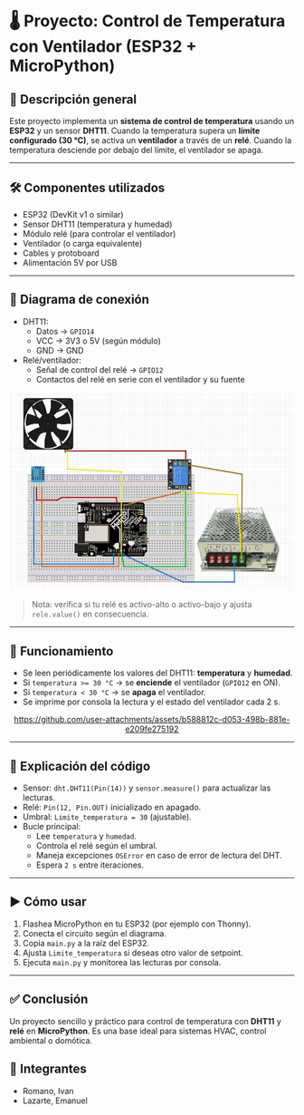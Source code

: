 # 🌡️ Proyecto: Control de Temperatura con Ventilador (ESP32 + MicroPython)

## 🔧 Descripción general
Este proyecto implementa un **sistema de control de temperatura** usando un **ESP32** y un sensor **DHT11**. Cuando la temperatura supera un **límite configurado (30 °C)**, se activa un **ventilador** a través de un **relé**. Cuando la temperatura desciende por debajo del límite, el ventilador se apaga.

---

## 🛠 Componentes utilizados
- ESP32 (DevKit v1 o similar)
- Sensor DHT11 (temperatura y humedad)
- Módulo relé (para controlar el ventilador)
- Ventilador (o carga equivalente)
- Cables y protoboard
- Alimentación 5V por USB

---

## 🔌 Diagrama de conexión
- DHT11:
  - Datos → `GPIO14`
  - VCC → 3V3 o 5V (según módulo)
  - GND → GND
- Relé/ventilador:
  - Señal de control del relé → `GPIO12`
  - Contactos del relé en serie con el ventilador y su fuente

![Diagrama de conexión](./circuito.jpeg)

> Nota: verifica si tu relé es activo-alto o activo-bajo y ajusta `rele.value()` en consecuencia.

---

## 📲 Funcionamiento
- Se leen periódicamente los valores del DHT11: **temperatura** y **humedad**.
- Si `temperatura >= 30 °C` → se **enciende** el ventilador (`GPIO12` en ON).
- Si `temperatura < 30 °C` → se **apaga** el ventilador.
- Se imprime por consola la lectura y el estado del ventilador cada 2 s.

<div align="center">

  https://github.com/user-attachments/assets/b588812c-d053-498b-881e-e209fe275192

</div>

---

## 🧩 Explicación del código
- Sensor: `dht.DHT11(Pin(14))` y `sensor.measure()` para actualizar las lecturas.
- Relé: `Pin(12, Pin.OUT)` inicializado en apagado.
- Umbral: `Limite_temperatura = 30` (ajustable).
- Bucle principal:
  - Lee `temperatura` y `humedad`.
  - Controla el relé según el umbral.
  - Maneja excepciones `OSError` en caso de error de lectura del DHT.
  - Espera `2 s` entre iteraciones.

---

## ▶️ Cómo usar
1. Flashea MicroPython en tu ESP32 (por ejemplo con Thonny).
2. Conecta el circuito según el diagrama.
3. Copia `main.py` a la raíz del ESP32.
4. Ajusta `Limite_temperatura` si deseas otro valor de setpoint.
5. Ejecuta `main.py` y monitorea las lecturas por consola.

---

## ✅ Conclusión
Un proyecto sencillo y práctico para control de temperatura con **DHT11** y **relé** en **MicroPython**. Es una base ideal para sistemas HVAC, control ambiental o domótica.

## 👥 Integrantes
- Romano, Ivan
- Lazarte, Emanuel
